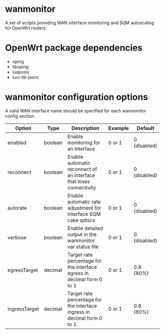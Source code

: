 # wanmonitor
A set of scripts providing WAN interface monitoring and SQM autoscaling for OpenWrt routers.

# OpenWrt package dependencies
* oping
* liboping
* luaposix
* luci-lib-jsonc

# wanmonitor configuration options
A valid WAN interface name should be specified for each wanmonitor config section.

Option | Type | Description | Example | Default
------------ | ------------- | ------------- | ------------- | -------------
enabled | boolean | Enable monitoring for an interface | 0 or 1 | 0 (disabled)
reconnect | boolean | Enable automatic reconnect of an interface that loses connectivity | 0 or 1 | 0 (disabled)
autorate | boolean | Enable automatic rate adjustment for interface SQM cake qdiscs | 0 or 1 | 0 (disabled)
verbose | boolean | Enable detailed output in the wanmonitor var status file | 0 or 1 | 0 (disabled)
egressTarget | decimal | Target rate percentage for the interface egress in decimal form 0 to 1 | 0 or 1 | 0.8 (80%)
ingressTarget | decimal | Target rate percentage for the interface ingress in decimal form 0 to 1 | 0 or 1 | 0.8 (80%)
